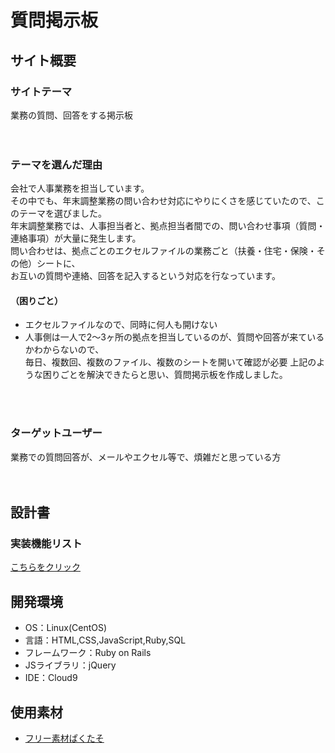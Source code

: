 # 質問掲示板

## サイト概要
### サイトテーマ
業務の質問、回答をする掲示板  
<br>
<br>
### テーマを選んだ理由
会社で人事業務を担当しています。<br>
その中でも、年末調整業務の問い合わせ対応にやりにくさを感じていたので、このテーマを選びました。<br>
年末調整業務では、人事担当者と、拠点担当者間での、問い合わせ事項（質問・連絡事項）が大量に発生します。<br>
問い合わせは、拠点ごとのエクセルファイルの業務ごと（扶養・住宅・保険・その他）シートに、<br>
お互いの質問や連絡、回答を記入するという対応を行なっています。

#### （困りごと）  
- エクセルファイルなので、同時に何人も開けない　
- 人事側は一人で2〜3ヶ所の拠点を担当しているのが、質問や回答が来ているかわからないので、<br>
毎日、複数回、複数のファイル、複数のシートを開いて確認が必要
上記のような困りごとを解決できたらと思い、質問掲示板を作成しました。
<br>
<br>

### ターゲットユーザー
業務での質問回答が、メールやエクセル等で、煩雑だと思っている方
<br>
<br>
<br>
## 設計書
### 実装機能リスト
[こちらをクリック](https://docs.google.com/spreadsheets/d/1R9J-nloF-uO3lLW0vu77Y45dgzpdJ1cE7aT6E9YA2ng/edit?usp=sharing)

## 開発環境
- OS：Linux(CentOS)
- 言語：HTML,CSS,JavaScript,Ruby,SQL
- フレームワーク：Ruby on Rails
- JSライブラリ：jQuery
- IDE：Cloud9

## 使用素材
- [フリー素材ぱくたそ](www.pakutaso.com)
